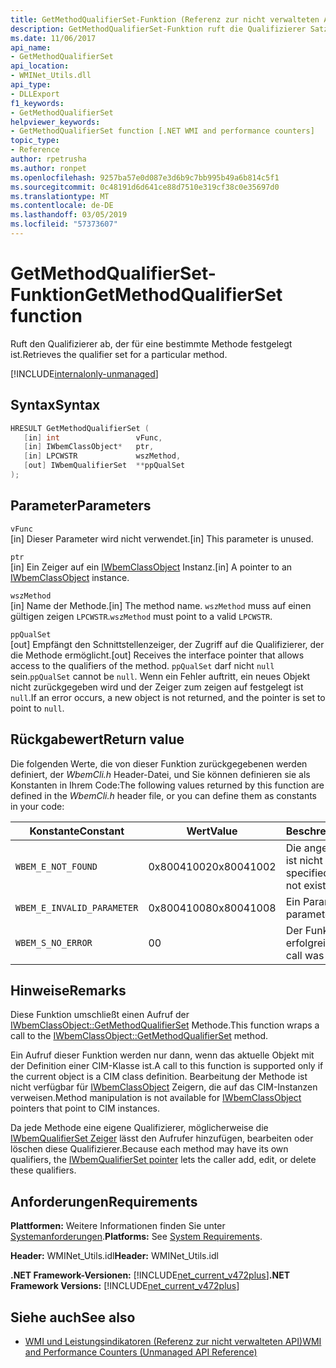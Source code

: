 ```yaml
---
title: GetMethodQualifierSet-Funktion (Referenz zur nicht verwalteten API)
description: GetMethodQualifierSet-Funktion ruft die Qualifizierer Satz einer Methode ab.
ms.date: 11/06/2017
api_name:
- GetMethodQualifierSet
api_location:
- WMINet_Utils.dll
api_type:
- DLLExport
f1_keywords:
- GetMethodQualifierSet
helpviewer_keywords:
- GetMethodQualifierSet function [.NET WMI and performance counters]
topic_type:
- Reference
author: rpetrusha
ms.author: ronpet
ms.openlocfilehash: 9257ba57e0d087e3d6b9c7bb995b49a6b814c5f1
ms.sourcegitcommit: 0c48191d6d641ce88d7510e319cf38c0e35697d0
ms.translationtype: MT
ms.contentlocale: de-DE
ms.lasthandoff: 03/05/2019
ms.locfileid: "57373607"
---
```

# <a name="getmethodqualifierset-function"></a><span data-ttu-id="b39f1-103">GetMethodQualifierSet-Funktion</span><span class="sxs-lookup"><span data-stu-id="b39f1-103">GetMethodQualifierSet function</span></span>

<span data-ttu-id="b39f1-104">Ruft den Qualifizierer ab, der für eine bestimmte Methode festgelegt ist.</span><span class="sxs-lookup"><span data-stu-id="b39f1-104">Retrieves the qualifier set for a particular method.</span></span>

[!INCLUDE[internalonly-unmanaged](../../../../includes/internalonly-unmanaged.md)]

## <a name="syntax"></a><span data-ttu-id="b39f1-105">Syntax</span><span class="sxs-lookup"><span data-stu-id="b39f1-105">Syntax</span></span>

```cpp
HRESULT GetMethodQualifierSet (
   [in] int                 vFunc,
   [in] IWbemClassObject*   ptr,
   [in] LPCWSTR             wszMethod,
   [out] IWbemQualifierSet  **ppQualSet
);
```

## <a name="parameters"></a><span data-ttu-id="b39f1-106">Parameter</span><span class="sxs-lookup"><span data-stu-id="b39f1-106">Parameters</span></span>

`vFunc`\
<span data-ttu-id="b39f1-107">[in] Dieser Parameter wird nicht verwendet.</span><span class="sxs-lookup"><span data-stu-id="b39f1-107">[in] This parameter is unused.</span></span>

`ptr`\
<span data-ttu-id="b39f1-108">[in] Ein Zeiger auf ein [IWbemClassObject](/windows/desktop/api/wbemcli/nn-wbemcli-iwbemclassobject) Instanz.</span><span class="sxs-lookup"><span data-stu-id="b39f1-108">[in] A pointer to an [IWbemClassObject](/windows/desktop/api/wbemcli/nn-wbemcli-iwbemclassobject) instance.</span></span>

`wszMethod`\
<span data-ttu-id="b39f1-109">[in] Name der Methode.</span><span class="sxs-lookup"><span data-stu-id="b39f1-109">[in] The method  name.</span></span> <span data-ttu-id="b39f1-110">`wszMethod` muss auf einen gültigen zeigen `LPCWSTR`.</span><span class="sxs-lookup"><span data-stu-id="b39f1-110">`wszMethod` must point to a valid `LPCWSTR`.</span></span>

`ppQualSet`\
<span data-ttu-id="b39f1-111">[out] Empfängt den Schnittstellenzeiger, der Zugriff auf die Qualifizierer, der die Methode ermöglicht.</span><span class="sxs-lookup"><span data-stu-id="b39f1-111">[out] Receives the interface pointer that allows access to the qualifiers of the method.</span></span> <span data-ttu-id="b39f1-112">`ppQualSet` darf nicht `null` sein.</span><span class="sxs-lookup"><span data-stu-id="b39f1-112">`ppQualSet` cannot be `null`.</span></span> <span data-ttu-id="b39f1-113">Wenn ein Fehler auftritt, ein neues Objekt nicht zurückgegeben wird und der Zeiger zum zeigen auf festgelegt ist `null`.</span><span class="sxs-lookup"><span data-stu-id="b39f1-113">If an error occurs, a new object is not returned, and the pointer is set to point to `null`.</span></span>

## <a name="return-value"></a><span data-ttu-id="b39f1-114">Rückgabewert</span><span class="sxs-lookup"><span data-stu-id="b39f1-114">Return value</span></span>

<span data-ttu-id="b39f1-115">Die folgenden Werte, die von dieser Funktion zurückgegebenen werden definiert, der *WbemCli.h* Header-Datei, und Sie können definieren sie als Konstanten in Ihrem Code:</span><span class="sxs-lookup"><span data-stu-id="b39f1-115">The following values returned by this function are defined in the *WbemCli.h* header file, or you can define them as constants in your code:</span></span>

|<span data-ttu-id="b39f1-116">Konstante</span><span class="sxs-lookup"><span data-stu-id="b39f1-116">Constant</span></span>  |<span data-ttu-id="b39f1-117">Wert</span><span class="sxs-lookup"><span data-stu-id="b39f1-117">Value</span></span>  |<span data-ttu-id="b39f1-118">Beschreibung</span><span class="sxs-lookup"><span data-stu-id="b39f1-118">Description</span></span>  |
|---------|---------|---------|
|`WBEM_E_NOT_FOUND` | <span data-ttu-id="b39f1-119">0x80041002</span><span class="sxs-lookup"><span data-stu-id="b39f1-119">0x80041002</span></span> | <span data-ttu-id="b39f1-120">Die angegebene Methode ist nicht vorhanden.</span><span class="sxs-lookup"><span data-stu-id="b39f1-120">The specified method does not exist.</span></span> |
|`WBEM_E_INVALID_PARAMETER` | <span data-ttu-id="b39f1-121">0x80041008</span><span class="sxs-lookup"><span data-stu-id="b39f1-121">0x80041008</span></span> | <span data-ttu-id="b39f1-122">Ein Parameter ist `null`.</span><span class="sxs-lookup"><span data-stu-id="b39f1-122">A parameter is `null`.</span></span> |
|`WBEM_S_NO_ERROR` | <span data-ttu-id="b39f1-123">0</span><span class="sxs-lookup"><span data-stu-id="b39f1-123">0</span></span> | <span data-ttu-id="b39f1-124">Der Funktionsaufruf war erfolgreich.</span><span class="sxs-lookup"><span data-stu-id="b39f1-124">The function call was successful.</span></span>  |

## <a name="remarks"></a><span data-ttu-id="b39f1-125">Hinweise</span><span class="sxs-lookup"><span data-stu-id="b39f1-125">Remarks</span></span>

<span data-ttu-id="b39f1-126">Diese Funktion umschließt einen Aufruf der [IWbemClassObject::GetMethodQualifierSet](/windows/desktop/api/wbemcli/nf-wbemcli-iwbemclassobject-getmethodqualifierset) Methode.</span><span class="sxs-lookup"><span data-stu-id="b39f1-126">This function wraps a call to the [IWbemClassObject::GetMethodQualifierSet](/windows/desktop/api/wbemcli/nf-wbemcli-iwbemclassobject-getmethodqualifierset) method.</span></span>

<span data-ttu-id="b39f1-127">Ein Aufruf dieser Funktion werden nur dann, wenn das aktuelle Objekt mit der Definition einer CIM-Klasse ist.</span><span class="sxs-lookup"><span data-stu-id="b39f1-127">A call to this function is supported only if the current object is a CIM class definition.</span></span> <span data-ttu-id="b39f1-128">Bearbeitung der Methode ist nicht verfügbar für [IWbemClassObject](/windows/desktop/api/wbemcli/nn-wbemcli-iwbemclassobject) Zeigern, die auf das CIM-Instanzen verweisen.</span><span class="sxs-lookup"><span data-stu-id="b39f1-128">Method manipulation is not available for [IWbemClassObject](/windows/desktop/api/wbemcli/nn-wbemcli-iwbemclassobject) pointers that point to CIM instances.</span></span>

<span data-ttu-id="b39f1-129">Da jede Methode eine eigene Qualifizierer, möglicherweise die [IWbemQualifierSet Zeiger](/windows/desktop/api/wbemcli/nn-wbemcli-iwbemqualifierset) lässt den Aufrufer hinzufügen, bearbeiten oder löschen diese Qualifizierer.</span><span class="sxs-lookup"><span data-stu-id="b39f1-129">Because each method may have its own qualifiers, the [IWbemQualifierSet pointer](/windows/desktop/api/wbemcli/nn-wbemcli-iwbemqualifierset) lets the caller add, edit, or delete these qualifiers.</span></span>

## <a name="requirements"></a><span data-ttu-id="b39f1-130">Anforderungen</span><span class="sxs-lookup"><span data-stu-id="b39f1-130">Requirements</span></span>

<span data-ttu-id="b39f1-131">**Plattformen:** Weitere Informationen finden Sie unter [Systemanforderungen](../../../../docs/framework/get-started/system-requirements.md).</span><span class="sxs-lookup"><span data-stu-id="b39f1-131">**Platforms:** See [System Requirements](../../../../docs/framework/get-started/system-requirements.md).</span></span>

<span data-ttu-id="b39f1-132">**Header:** WMINet_Utils.idl</span><span class="sxs-lookup"><span data-stu-id="b39f1-132">**Header:** WMINet_Utils.idl</span></span>

<span data-ttu-id="b39f1-133">**.NET Framework-Versionen:** [!INCLUDE[net_current_v472plus](../../../../includes/net-current-v472plus.md)]</span><span class="sxs-lookup"><span data-stu-id="b39f1-133">**.NET Framework Versions:** [!INCLUDE[net_current_v472plus](../../../../includes/net-current-v472plus.md)]</span></span>

## <a name="see-also"></a><span data-ttu-id="b39f1-134">Siehe auch</span><span class="sxs-lookup"><span data-stu-id="b39f1-134">See also</span></span>

- [<span data-ttu-id="b39f1-135">WMI und Leistungsindikatoren (Referenz zur nicht verwalteten API)</span><span class="sxs-lookup"><span data-stu-id="b39f1-135">WMI and Performance Counters (Unmanaged API Reference)</span></span>](index.md)
